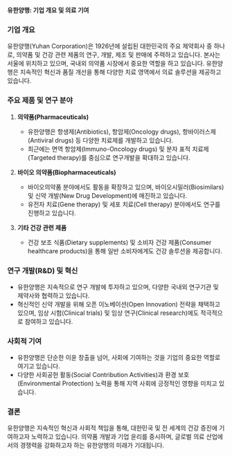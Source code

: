 **유한양행: 기업 개요 및 의료 기여**

### 기업 개요

유한양행(Yuhan Corporation)은 1926년에 설립된 대한민국의 주요 제약회사 중 하나로, 의약품 및 건강 관련 제품의 연구, 개발, 제조 및 판매에 주력하고 있습니다. 본사는 서울에 위치하고 있으며, 국내외 의약품 시장에서 중요한 역할을 하고 있습니다. 유한양행은 지속적인 혁신과 품질 개선을 통해 다양한 치료 영역에서 의료 솔루션을 제공하고 있습니다.

### 주요 제품 및 연구 분야

1. **의약품(Pharmaceuticals)**
   - 유한양행은 항생제(Antibiotics), 항암제(Oncology drugs), 항바이러스제(Antiviral drugs) 등 다양한 치료제를 개발하고 있습니다.
   - 최근에는 면역 항암제(Immuno-Oncology drugs) 및 분자 표적 치료제(Targeted therapy)를 중심으로 연구개발을 확대하고 있습니다.

2. **바이오 의약품(Biopharmaceuticals)**
   - 바이오의약품 분야에서도 활동을 확장하고 있으며, 바이오시밀러(Biosimilars) 및 신약 개발(New Drug Development)에 매진하고 있습니다.
   - 유전자 치료(Gene therapy) 및 세포 치료(Cell therapy) 분야에서도 연구를 진행하고 있습니다.

3. **기타 건강 관련 제품**
   - 건강 보조 식품(Dietary supplements) 및 소비자 건강 제품(Consumer healthcare products)을 통해 일반 소비자에게도 건강 솔루션을 제공합니다.

### 연구 개발(R&D) 및 혁신

- 유한양행은 지속적으로 연구 개발에 투자하고 있으며, 다양한 국내외 연구기관 및 제약사와 협력하고 있습니다.
- 혁신적인 신약 개발을 위해 오픈 이노베이션(Open Innovation) 전략을 채택하고 있으며, 임상 시험(Clinical trials) 및 임상 연구(Clinical research)에도 적극적으로 참여하고 있습니다.

### 사회적 기여

- 유한양행은 단순한 이윤 창출을 넘어, 사회에 기여하는 것을 기업의 중요한 역할로 여기고 있습니다.
- 다양한 사회공헌 활동(Social Contribution Activities)과 환경 보호(Environmental Protection) 노력을 통해 지역 사회에 긍정적인 영향을 미치고 있습니다.

### 결론

유한양행은 지속적인 혁신과 사회적 책임을 통해, 대한민국 및 전 세계의 건강 증진에 기여하고자 노력하고 있습니다. 의약품 개발과 기업 윤리를 중시하며, 글로벌 의료 산업에서의 경쟁력을 강화하고자 하는 유한양행의 미래가 기대됩니다.